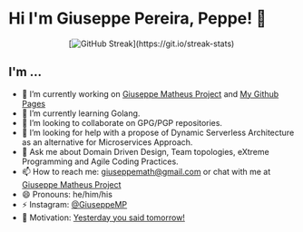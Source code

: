 # Hi I'm Giuseppe Pereira, Peppe! 👋

<div align="center">
  
[![GitHub Streak](http://github-readme-streak-stats.herokuapp.com?user=GiuseppeMP&theme=dracula&card_width=920&currStreakNum=EBEBEB&fire=EBE70F?)](https://git.io/streak-stats)

</div>

## I'm ...

- 🔭 I’m currently working on [Giuseppe Matheus Project](https://giuseppematheus.com) and [My Github Pages](https://giuseppemp.github.io)
- 🌱 I’m currently learning Golang.
- 👯 I’m looking to collaborate on GPG/PGP repositories.
- 🤔 I’m looking for help with a propose of Dynamic Serverless Architecture as an alternative for Microservices Approach.
- 💬 Ask me about Domain Driven Design, Team topologies, eXtreme Programming and Agile Coding Practices.
- 📫 How to reach me: giuseppemath@gmail.com or chat with me at [Giuseppe Matheus Project](https://giuseppematheus.com)
- 😄 Pronouns: he/him/his
- ⚡ Instagram: [@GiuseppeMP](https://www.instagram.com/giuseppematheus/)
- 🎯 Motivation: [Yesterday you said tomorrow!](https://www.youtube.com/watch?v=5-sfG8BV8wU)

